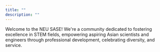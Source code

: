 ```yaml
---
title: ""
description: ""
---
```


Welcome to the NEU SASE! We're a community dedicated to fostering excellence in STEM fields, empowering aspiring Asian scientists and engineers through professional development, celebrating diversity, and service.